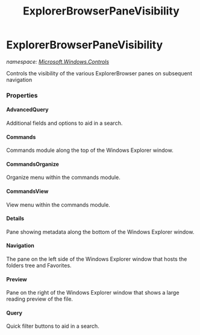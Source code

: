 ﻿---
title: ExplorerBrowserPaneVisibility
---

# ExplorerBrowserPaneVisibility
_namespace: [Microsoft.Windows.Controls](N-Microsoft.Windows.Controls.html)_

Controls the visibility of the various ExplorerBrowser panes on subsequent navigation



### Properties

#### AdvancedQuery
Additional fields and options to aid in a search.
#### Commands
Commands module along the top of the Windows Explorer window.
#### CommandsOrganize
Organize menu within the commands module.
#### CommandsView
View menu within the commands module.
#### Details
Pane showing metadata along the bottom of the Windows Explorer window.
#### Navigation
The pane on the left side of the Windows Explorer window that hosts the folders tree and Favorites.
#### Preview
Pane on the right of the Windows Explorer window that shows a large reading preview of the file.
#### Query
Quick filter buttons to aid in a search.

